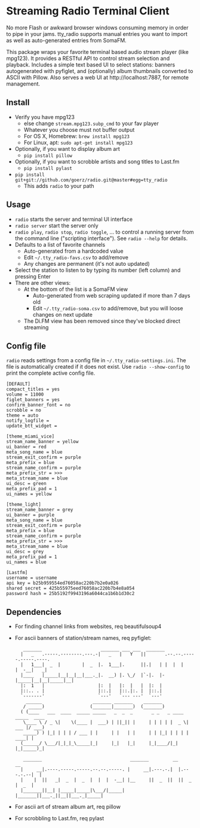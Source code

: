 # Streaming Radio Terminal Client

No more Flash or awkward browser windows consuming memory in order to pipe in your jams. tty_radio supports manual entries you want to import as well as auto-generated entries from SomaFM.

This package wraps your favorite terminal based audio stream player (like mpg123). It provides a RESTful API to control stream selection and playback. Includes a simple text based UI to select stations: banners autogenerated with pyfiglet, and (optionally) album thumbnails converted to ASCII with Pillow. Also serves a web UI at http://localhost:7887, for remote management.


## Install

* Verify you have mpg123
    * else change `stream.mpg123.subp_cmd` to your fav player
    * Whatever you choose must not buffer output
    * For OS X, Homebrew: `brew install mpg123`
    * For Linux, apt: `sudo apt-get install mpg123`
* Optionally, if you want to display album art
    * `pip install pillow`
* Optionally, if you want to scrobble artists and song titles to Last.fm
    * `pip install pylast`
* `pip install git+git://github.com/goerz/radio.git@master#egg=tty_radio`
    * This adds `radio` to your path

## Usage

* `radio` starts the server and terminal UI interface
* `radio server` start the server only
* `radio play`, `radio stop`, `radio toggle`, ... to control a running server from the command line ("scripting interface"). See `radio --help` for details.
* Defaults to a list of favorite channels
    * Auto-generated from a hardcoded value
    * Edit `~/.tty_radio-favs.csv` to add/remove
    * Any changes are permanent (it's not auto updated)
* Select the station to listen to by typing its number (left column) and pressing Enter
* There are other views:
    * At the bottom of the list is a SomaFM view
        * Auto-generated from web scraping updated if more than 7 days old
        * Edit `~/.tty_radio-soma.csv` to add/remove, but you will loose changes on next update
    * The Di.FM view has been removed since they've blocked direct streaming


## Config file

`radio` reads settings from a config file in `~/.tty_radio-settings.ini`. The file is automatically created if it does not exist. Use `radio --show-config` to print the complete active config file.

    [DEFAULT]
    compact_titles = yes
    volume = 11000
    figlet_banners = yes
    confirm_banner_font = no
    scrobble = no
    theme = auto
    notify_logfile =
    update_btt_widget =

    [theme_miami_vice]
    stream_name_banner = yellow
    ui_banner = red
    meta_song_name = blue
    stream_exit_confirm = purple
    meta_prefix = blue
    stream_name_confirm = purple
    meta_prefix_str = >>>
    meta_stream_name = blue
    ui_desc = green
    meta_prefix_pad = 1
    ui_names = yellow

    [theme_light]
    stream_name_banner = grey
    ui_banner = purple
    meta_song_name = blue
    stream_exit_confirm = purple
    meta_prefix = blue
    stream_name_confirm = purple
    meta_prefix_str = >>>
    meta_stream_name = blue
    ui_desc = grey
    meta_prefix_pad = 1
    ui_names = blue

    [Lastfm]
    username = username
    api key = b25b959554ed76058ac220b7b2e0a026
    shared secret = 425b55975eed76058ac220b7b4e8a054
    password hash = 25b5192f9943196a6044ca1b6b1d30c2



## Dependencies

* For finding channel links from websites, req beautifulsoup4
* For ascii banners of station/stream names, req pyfiglet:

         _______                      _______ ___ ___  _______
        |   _   .-----.--------.---.-|   _   |   Y   ||       .--.--.-----.-----.----.
        |   1___|  _  |        |  _  |.  1___|.      ||.|   | |  |  |     |  -__|   _|
        |____   |_____|__|__|__|___._|.  __) |. \_/  |`-|.  |-|_____|__|__|_____|__|
        |:  1   |                    |:  |   |:  |   |  |:  |
        |::.. . |                    |::.|   |::.|:. |  |::.|
        `-------'                    `---'   `--- ---'  `---'
          ______                   _______ _______    _______
         / _____)                 (_______|_______)  (_______)
        ( (____   ___  ____  _____ _____   _  _  _       _ _   _ ____  _____  ____
         \____ \ / _ \|    \(____ |  ___) | ||_|| |     | | | | |  _ \| ___ |/ ___)
         _____) ) |_| | | | / ___ | |     | |   | |     | | |_| | | | | ____| |
        (______/ \___/|_|_|_\_____|_|     |_|   |_|     |_|____/|_| |_|_____)_|

         _______                                 _______         __           __
        |     __|.----.-----.-----.--.--.-----. |     __|.---.-.|  |.---.-.--|  |
        |    |  ||   _|  _  |  _  |  |  |  -__| |__     ||  _  ||  ||  _  |  _  |
        |_______||__| |_____|_____|\___/|_____| |_______||___._||__||___._|_____|

* For ascii art of stream album art, req pillow
* For scrobbling to Last.fm, req pylast
